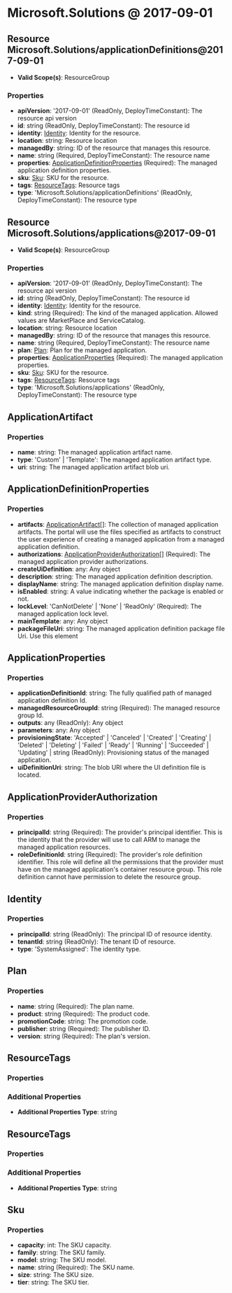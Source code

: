 # Microsoft.Solutions @ 2017-09-01

## Resource Microsoft.Solutions/applicationDefinitions@2017-09-01
* **Valid Scope(s)**: ResourceGroup
### Properties
* **apiVersion**: '2017-09-01' (ReadOnly, DeployTimeConstant): The resource api version
* **id**: string (ReadOnly, DeployTimeConstant): The resource id
* **identity**: [Identity](#identity): Identity for the resource.
* **location**: string: Resource location
* **managedBy**: string: ID of the resource that manages this resource.
* **name**: string (Required, DeployTimeConstant): The resource name
* **properties**: [ApplicationDefinitionProperties](#applicationdefinitionproperties) (Required): The managed application definition properties.
* **sku**: [Sku](#sku): SKU for the resource.
* **tags**: [ResourceTags](#resourcetags): Resource tags
* **type**: 'Microsoft.Solutions/applicationDefinitions' (ReadOnly, DeployTimeConstant): The resource type

## Resource Microsoft.Solutions/applications@2017-09-01
* **Valid Scope(s)**: ResourceGroup
### Properties
* **apiVersion**: '2017-09-01' (ReadOnly, DeployTimeConstant): The resource api version
* **id**: string (ReadOnly, DeployTimeConstant): The resource id
* **identity**: [Identity](#identity): Identity for the resource.
* **kind**: string (Required): The kind of the managed application. Allowed values are MarketPlace and ServiceCatalog.
* **location**: string: Resource location
* **managedBy**: string: ID of the resource that manages this resource.
* **name**: string (Required, DeployTimeConstant): The resource name
* **plan**: [Plan](#plan): Plan for the managed application.
* **properties**: [ApplicationProperties](#applicationproperties) (Required): The managed application properties.
* **sku**: [Sku](#sku): SKU for the resource.
* **tags**: [ResourceTags](#resourcetags): Resource tags
* **type**: 'Microsoft.Solutions/applications' (ReadOnly, DeployTimeConstant): The resource type

## ApplicationArtifact
### Properties
* **name**: string: The managed application artifact name.
* **type**: 'Custom' | 'Template': The managed application artifact type.
* **uri**: string: The managed application artifact blob uri.

## ApplicationDefinitionProperties
### Properties
* **artifacts**: [ApplicationArtifact](#applicationartifact)[]: The collection of managed application artifacts. The portal will use the files specified as artifacts to construct the user experience of creating a managed application from a managed application definition.
* **authorizations**: [ApplicationProviderAuthorization](#applicationproviderauthorization)[] (Required): The managed application provider authorizations.
* **createUiDefinition**: any: Any object
* **description**: string: The managed application definition description.
* **displayName**: string: The managed application definition display name.
* **isEnabled**: string: A value indicating whether the package is enabled or not.
* **lockLevel**: 'CanNotDelete' | 'None' | 'ReadOnly' (Required): The managed application lock level.
* **mainTemplate**: any: Any object
* **packageFileUri**: string: The managed application definition package file Uri. Use this element

## ApplicationProperties
### Properties
* **applicationDefinitionId**: string: The fully qualified path of managed application definition Id.
* **managedResourceGroupId**: string (Required): The managed resource group Id.
* **outputs**: any (ReadOnly): Any object
* **parameters**: any: Any object
* **provisioningState**: 'Accepted' | 'Canceled' | 'Created' | 'Creating' | 'Deleted' | 'Deleting' | 'Failed' | 'Ready' | 'Running' | 'Succeeded' | 'Updating' | string (ReadOnly): Provisioning status of the managed application.
* **uiDefinitionUri**: string: The blob URI where the UI definition file is located.

## ApplicationProviderAuthorization
### Properties
* **principalId**: string (Required): The provider's principal identifier. This is the identity that the provider will use to call ARM to manage the managed application resources.
* **roleDefinitionId**: string (Required): The provider's role definition identifier. This role will define all the permissions that the provider must have on the managed application's container resource group. This role definition cannot have permission to delete the resource group.

## Identity
### Properties
* **principalId**: string (ReadOnly): The principal ID of resource identity.
* **tenantId**: string (ReadOnly): The tenant ID of resource.
* **type**: 'SystemAssigned': The identity type.

## Plan
### Properties
* **name**: string (Required): The plan name.
* **product**: string (Required): The product code.
* **promotionCode**: string: The promotion code.
* **publisher**: string (Required): The publisher ID.
* **version**: string (Required): The plan's version.

## ResourceTags
### Properties
### Additional Properties
* **Additional Properties Type**: string

## ResourceTags
### Properties
### Additional Properties
* **Additional Properties Type**: string

## Sku
### Properties
* **capacity**: int: The SKU capacity.
* **family**: string: The SKU family.
* **model**: string: The SKU model.
* **name**: string (Required): The SKU name.
* **size**: string: The SKU size.
* **tier**: string: The SKU tier.

